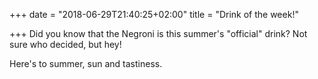 +++
date = "2018-06-29T21:40:25+02:00"
title = "Drink of the week!"

+++
Did you know that the Negroni is this summer's "official" drink?  Not sure who decided, but hey!  

Here's to summer, sun and tastiness.  